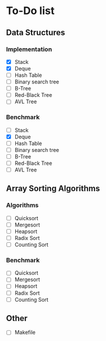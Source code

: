 # To-Do list
## Data Structures
### Implementation

- [x] Stack
- [x] Deque
- [ ] Hash Table
- [ ] Binary search tree
- [ ] B-Tree
- [ ] Red-Black Tree
- [ ] AVL Tree

### Benchmark

- [ ] Stack
- [x] Deque
- [ ] Hash Table
- [ ] Binary search tree
- [ ] B-Tree
- [ ] Red-Black Tree
- [ ] AVL Tree

## Array Sorting Algorithms

### Algorithms

- [ ] Quicksort
- [ ] Mergesort
- [ ] Heapsort
- [ ] Radix Sort
- [ ] Counting Sort

### Benchmark

- [ ] Quicksort
- [ ] Mergesort
- [ ] Heapsort
- [ ] Radix Sort
- [ ] Counting Sort

## Other

- [ ] Makefile
